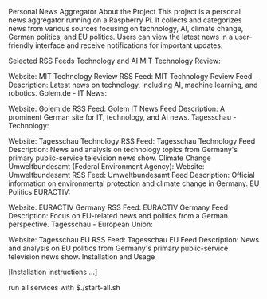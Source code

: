 Personal News Aggregator
About the Project
This project is a personal news aggregator running on a Raspberry Pi. It collects and categorizes news from various sources focusing on technology, AI, climate change, German politics, and EU politics. Users can view the latest news in a user-friendly interface and receive notifications for important updates.

Selected RSS Feeds
Technology and AI
MIT Technology Review:

Website: MIT Technology Review
RSS Feed: MIT Technology Review Feed
Description: Latest news on technology, including AI, machine learning, and robotics.
Golem.de - IT News:

Website: Golem.de
RSS Feed: Golem IT News Feed
Description: A prominent German site for IT, technology, and AI news.
Tagesschau - Technology:

Website: Tagesschau Technology
RSS Feed: Tagesschau Technology Feed
Description: News and analysis on technology topics from Germany's primary public-service television news show.
Climate Change
Umweltbundesamt (Federal Environment Agency):
Website: Umweltbundesamt
RSS Feed: Umweltbundesamt Feed
Description: Official information on environmental protection and climate change in Germany.
EU Politics
EURACTIV:

Website: EURACTIV Germany
RSS Feed: EURACTIV Germany Feed
Description: Focus on EU-related news and politics from a German perspective.
Tagesschau - European Union:

Website: Tagesschau EU
RSS Feed: Tagesschau EU Feed
Description: News and analysis on EU politics from Germany's primary public-service television news show.
Installation and Usage

[Installation instructions ...]

run all services with $./start-all.sh
